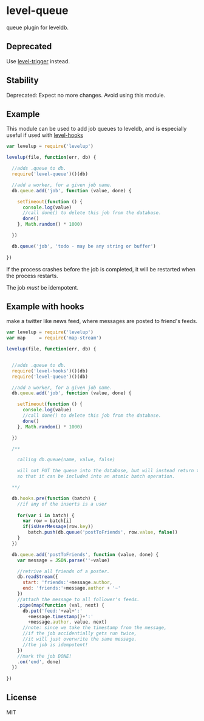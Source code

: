 # level-queue

queue plugin for leveldb.

## Deprecated

Use [level-trigger](https://github.com/level-trigger) instead.

## Stability

Deprecated: Expect no more changes. Avoid using this module.

## Example

This module can be used to add job queues to leveldb,
and is especially useful if used with [level-hooks](https://github.com/dominictarr/level-hooks)

``` js
var levelup = require('levelup')

levelup(file, function(err, db) {

  //adds .queue to db.
  require('level-queue')()(db)

  //add a worker, for a given job name.
  db.queue.add('job', function (value, done) {

    setTimeout(function () {
      console.log(value)
      //call done() to delete this job from the database.
      done()
    }, Math.random() * 1000)

  })

  db.queue('job', 'todo - may be any string or buffer')
  
})

```

If the process crashes before the job is completed, 
it will be restarted when the process restarts.

The job *must* be idempotent.


## Example with hooks

make a twitter like news feed, 
where messages are posted to friend's feeds.

``` js
var levelup = require('levelup')
var map     = require('map-stream')

levelup(file, function(err, db) {


  //adds .queue to db.
  require('level-hooks')()(db)
  require('level-queue')()(db)

  //add a worker, for a given job name.
  db.queue.add('job', function (value, done) {

    setTimeout(function () {
      console.log(value)
      //call done() to delete this job from the database.
      done()
    }, Math.random() * 1000)

  })

  /**

    calling db.queue(name, value, false)

    will not PUT the queue into the database, but will instead return the insert
    so that it can be included into an atomic batch operation.

  **/

  db.hooks.pre(function (batch) {
    //if any of the inserts is a user 
    
    for(var i in batch) {
      var row = batch[i]
      if(isUserMessage(row.key))
        batch.push(db.queue('postToFriends', row.value, false))
    }
  })

  db.queue.add('postToFriends', function (value, done) {
    var message = JSON.parse(''+value)

    //retrive all friends of a poster.
    db.readStream({
      start: 'friends:'+message.author, 
      end: 'friends:'+message.author + '~'
    })
    //attach the message to all follower's feeds.
    .pipe(map(function (val, next) {
      db.put('feed:'+val+':'
        +message.timestamp()+':'
        +message.author, value, next)
      //note: since we take the timestamp from the message,
      //if the job accidentially gets run twice,
      //it will just overwrite the same message.
      //the job is idempotent!
    })
    //mark the job DONE!
    .on('end', done)
  })
  
})

```


## License

MIT
